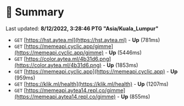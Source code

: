 # 📖 Summary
Last updated: **8/12/2022, 3:28:46 PTG "Asia/Kuala_Lumpur"**

- `GET` [https://hst.aytea.ml](https://hst.aytea.ml) - **Up** (781ms)
- `GET` [https://memeapi.cyclic.app/gimme](https://memeapi.cyclic.app/gimme) - **Up** (5446ms)
- `GET` [https://color.aytea.ml/4b31d6.png](https://color.aytea.ml/4b31d6.png) - **Up** (1853ms)
- `GET` [https://memeapi.cyclic.app](https://memeapi.cyclic.app) - **Up** (959ms)
- `GET` [https://klik.ml/health](https://klik.ml/health) - **Up** (1207ms)
- `GET` [https://memeapi.aytea14.repl.co/gimme](https://memeapi.aytea14.repl.co/gimme) - **Up** (855ms)
